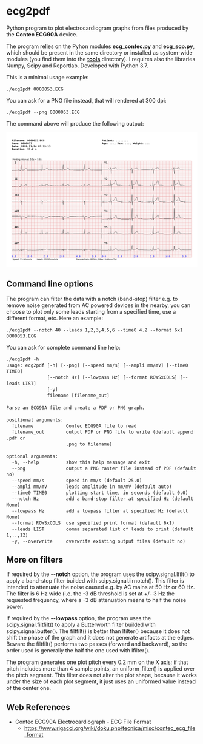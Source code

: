 # ecg2pdf

Python program to plot electrocardiogram graphs from files 
produced by the **Contec ECG90A** device.

The program relies on the Pyhon modules **ecg\_contec.py** and 
**ecg\_scp.py**, which should be present in the same directory 
or installed as system-wide modules (you find them into the 
**[tools](./tools/)** directory). I requires also the libraries 
Numpy, Scipy and Reportlab. Developed with Python 3.7.

This is a minimal usage example:

```
./ecg2pdf 0000053.ECG
```

You can ask for a PNG file instead, that will rendered at 300 dpi:

```
./ecg2pdf --png 0000053.ECG
```

The command above will produce the following output: 

![ECG90A file plotted with ecg2pdf](0000053.png "ECG90A file plotted with ecg2pdf")


## Command line options

The program can filter the data with a notch (band-stop) filter 
e.g. to remove noise generated from AC powered devices in the 
nearby, you can choose to plot only some leads starting from a 
specified time, use a different format, etc. Here an example:

```
./ecg2pdf --notch 40 --leads 1,2,3,4,5,6 --time0 4.2 --format 6x1 0000053.ECG
```

You can ask for complete command line help:

```
./ecg2pdf -h
usage: ecg2pdf [-h] [--png] [--speed mm/s] [--ampli mm/mV] [--time0 TIME0]
               [--notch Hz] [--lowpass Hz] [--format ROWSxCOLS] [--leads LIST]
               [-y]
               filename [filename_out]

Parse an ECG90A file and create a PDF or PNG graph.

positional arguments:
  filename            Contec ECG90A file to read
  filename_out        output PDF or PNG file to write (default append .pdf or
                      .png to filename)

optional arguments:
  -h, --help          show this help message and exit
  --png               output a PNG raster file instead of PDF (default no)
  --speed mm/s        speed in mm/s (default 25.0)
  --ampli mm/mV       leads amplitude in mm/mV (default auto)
  --time0 TIME0       plotting start time, in seconds (default 0.0)
  --notch Hz          add a band-stop filter at specified Hz (default None)
  --lowpass Hz        add a lowpass filter at specified Hz (default None)
  --format ROWSxCOLS  use specified print format (default 6x1)
  --leads LIST        comma separated list of leads to print (default 1,..,12)
  -y, --overwrite     overwrite existing output files (default no)
```

## More on filters

If required by the **--notch** option, the program uses the 
scipy.signal.lfilt() to apply a band-stop filter builded with 
scipy.signal.iirnotch(). This filter is intended to attenuate 
the noise caused e.g. by AC mains at 50 Hz or 60 Hz. The filter 
is 6 Hz wide (i.e. the -3 dB threshold is set at +/- 3 Hz the 
requested frequency, where a -3 dB attenuation means to half the 
noise power.

If required by the **--lowpass** option, the program uses the 
scipy.signal.filtfilt() to apply a Butterworth filter builded 
with scipy.signal.butter(). The filtfilt() is better than 
lfilter() because it does not shift the phase of the graph and 
it does not generate artifacts at the edges. Beware the 
filtfilt() performs two passes (forward and backward), so the 
order used is generally the half the one used with lfilter().

The program generates one plot pitch every 0.2 mm on the X axis; 
if that pitch includes more than 4 sample points, an 
uniform_filter() is applied over the pitch segment. This filter 
does not alter the plot shape, because it works under the size 
of each plot segment, it just uses an uniformed value instead of 
the center one.

## Web References

* Contec ECG90A Electrocardiograph - ECG File Format
  * https://www.rigacci.org/wiki/doku.php/tecnica/misc/contec_ecg_file_format
